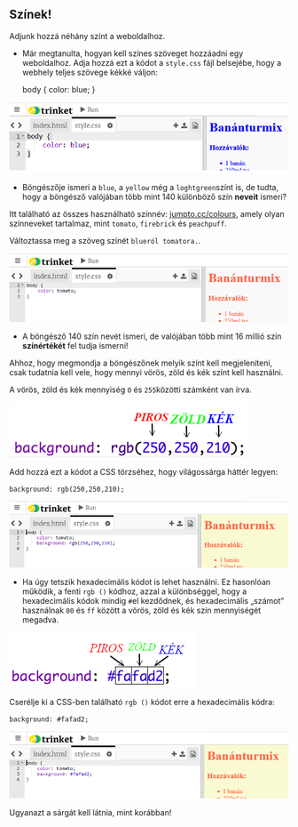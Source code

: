 ## Színek!

Adjunk hozzá néhány színt a weboldalhoz.

+ Már megtanulta, hogyan kell színes szöveget hozzáadni egy weboldalhoz. Adja hozzá ezt a kódot a `style.css` fájl belsejébe, hogy a webhely teljes szövege kékké váljon:

    body {
        color: blue;
    }
    

![képernyőkép](images/recipe-blue.png)

+ Böngészője ismeri a `blue`, a `yellow` még a `loghtgreen`színt is, de tudta, hogy a böngésző valójában több mint 140 különböző szín **neveit** ismeri?

Itt található az összes használható színnév: [jumpto.cc/colours](http://jumpto.cc/colours), amely olyan színneveket tartalmaz, mint `tomato`, `firebrick` és `peachpuff`.

Változtassa meg a szöveg színét `blueról tomatora.`.

![képernyőkép](images/recipe-tomato.png)

+ A böngésző 140 szín nevét ismeri, de valójában több mint 16 millió szín **színértékét** fel tudja ismerni!

Ahhoz, hogy megmondja a böngészőnek melyik színt kell megjeleníteni, csak tudatnia kell vele, hogy mennyi vörös, zöld és kék színt kell használni.

A vörös, zöld és kék mennyiség `0` és `255`közötti számként van írva.

![képernyőkép](images/recipe-rgb-img.png)

Add hozzá ezt a kódot a CSS törzséhez, hogy világossárga háttér legyen:

    background: rgb(250,250,210);
    

![képernyőkép](images/recipe-rgb.png)

+ Ha úgy tetszik hexadecimális kódot is lehet használni. Ez hasonlóan működik, a fenti `rgb ()` kódhoz, azzal a különbséggel, hogy a hexadecimális kódok mindig `#`el kezdődnek, és hexadecimális „számot” használnak `00` és `ff` között a vörös, zöld és kék szín mennyiségét megadva.

![képernyőkép](images/recipe-hex-img.png)

Cserélje ki a CSS-ben található `rgb ()` kódot erre a hexadecimális kódra:

    background: #fafad2;
    

![képernyőkép](images/recipe-hex.png)

Ugyanazt a sárgát kell látnia, mint korábban!
